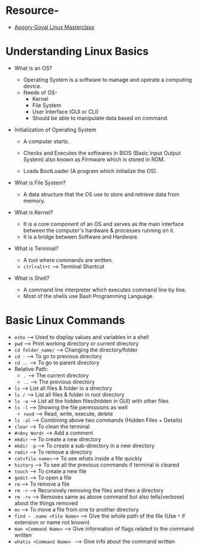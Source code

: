 # Resource- 
 - [Apoorv Goyal Linux Masterclass](https://www.youtube.com/watch?v=nRpmRDm-QrQ&list=PL2kSRH_DmWVZp_cu6MMPWkgYh7GZVFS6i)
# Understanding Linux Basics

- What is an OS?
  - Operating System is a software to manage and operate a computing device.
  - Needs of OS-
    - Kernel
    - File System
    - User Interface (GUI or CLI)
    - Should be able to manipulate data based on command.

- Initialization of Operating System
  - A computer starts.
  
  - Checks and Executes the softwares in BIOS (Basic Input Output System) also known as Firmware which is stored in ROM.
  
  - Loads BootLoader (A program which initialize the OS). 
  
- What is File System?
  - A data structure that the OS use to store and retrieve data from memory.
 
 - What is Kernel?  
   - It is a core component of an OS and serves as the main interface between the computer's hardware & processes running on it.
   - It is a bridge between Software and Hardware.

- What is Terminal?
  - A tool where commands are written.
  - `ctrl+alt+t` --> Terminal Shortcut

- What is Shell?
  - A command line interpreter which executes command line by line.
  - Most of the shells use Bash Programming Language. 

# Basic Linux Commands
 - `echo`     --> Used to display values and variables in a shell
 - `pwd`      --> Print working directory or current directory
 - `cd folder_name/`       --> Changing the directory/folder
 - `cd -`     --> To go to previous directory
 - `cd ..`    --> To go to parent directory
 - Relative Path:
   - `.`      --> The current directory
   - `..`     --> The previous directory
 - `ls`       --> List all files & folder in a directory
 - `ls /`     --> List all files & folder in root directory
 - `ls -a`    --> List all the hidden files(hidden in GUI) with other files 
 - `ls -l`    --> Showing the file permissions as well
   - `rwxd`   --> Read, write, execute, delete 
 - `ls -al`   --> Combining above two commands (Hidden Files + Details)
 - `clear`    --> To clean the terminal
 - `#<Any Word>`    --> Add a comment
 - `mkdir`    --> To create a new directory
 - `mkdir -p` --> To create a sub-directory in a new directory
 - `rmdir`    --> To remove a directory
 - `cat<file name>`--> To see whats inside a file quickly
 - `history`  --> To see all the previous commands if terminal is cleared
 - `touch`    --> To create a new file
 - `gedit`    --> To open a file
 - `rm`       --> To remove a file
 - `rm -r`    --> Recursively removing the files and then a directory
 - `rm -rv`   --> Removes same as above command but also tells(verbose) about the things removed
 - `mv`       --> To move a file from one to another directory
 - `find ~ .name <File Name>`   --> Give the whole path of the file (Use `*` if extension or name not known)
 - `man <Command Name>`   --> Give information of flags related to the command written
 - `whatis <Command Name> `   --> Give info about the command written
